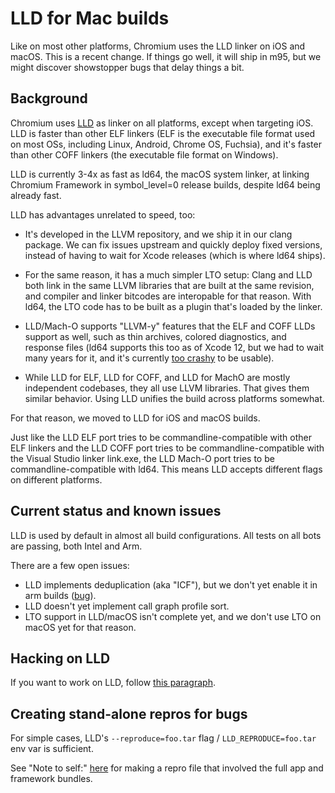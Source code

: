 # LLD for Mac builds

Like on most other platforms, Chromium uses the LLD linker on iOS and macOS.
This is a recent change. If things go well, it will ship in m95,
but we might discover showstopper bugs that delay things a bit.


## Background

Chromium uses [LLD](https://lld.llvm.org/) as linker on all platforms,
except when targeting iOS. LLD is faster than other ELF linkers (ELF
is the executable file format used on most OSs, including Linux, Android,
Chrome OS, Fuchsia), and it's faster than other COFF linkers (the executable
file format on Windows).

LLD is currently 3-4x as fast as ld64, the macOS system linker, at linking
Chromium Framework in symbol\_level=0 release builds, despite ld64 being already
fast.

LLD has advantages unrelated to speed, too:

- It's developed in the LLVM repository, and we ship it in our clang package.
  We can fix issues upstream and quickly deploy fixed versions, instead of
  having to wait for Xcode releases (which is where ld64 ships).

- For the same reason, it has a much simpler LTO setup: Clang and LLD both link
  in the same LLVM libraries that are built at the same revision, and compiler
  and linker bitcodes are interopable for that reason. With ld64, the LTO code
  has to be built as a plugin that's loaded by the linker.

- LLD/Mach-O supports "LLVM-y" features that the ELF and COFF LLDs support as
  well, such as thin archives, colored diagnostics, and response files
  (ld64 supports this too as of Xcode 12, but we had to wait many years for it,
  and it's currently [too crashy](https://crbug.com/1147968) to be usable).

- While LLD for ELF, LLD for COFF, and LLD for MachO are mostly independent
  codebases, they all use LLVM libraries. That gives them similar behavior.
  Using LLD unifies the build across platforms somewhat.

For that reason, we moved to LLD for iOS and macOS builds.

Just like the LLD ELF port tries to be commandline-compatible with other ELF
linkers and the LLD COFF port tries to be commandline-compatible with the
Visual Studio linker link.exe, the LLD Mach-O port tries to be
commandline-compatible with ld64. This means LLD accepts different flags on
different platforms.

## Current status and known issues

LLD is used by default in almost all build configurations. All
tests on all bots are passing, both Intel and Arm.

There are a few open issues:

- LLD implements deduplication (aka "ICF"), but we don't yet
  enable it in arm builds ([bug](https://crbug.com/1253924)).
- LLD doesn't yet implement call graph profile sort.
- LTO support in LLD/macOS isn't complete yet, and we don't use LTO
  on macOS yet for that reason.

## Hacking on LLD

If you want to work on LLD, follow [this paragraph](clang.md#Using-a-custom-clang-binary).

## Creating stand-alone repros for bugs

For simple cases, LLD's `--reproduce=foo.tar` flag / `LLD_REPRODUCE=foo.tar`
env var is sufficient.

See "Note to self:" [here](https://bugs.llvm.org/show_bug.cgi?id=48657#c0) for
making a repro file that involved the full app and framework bundles.
